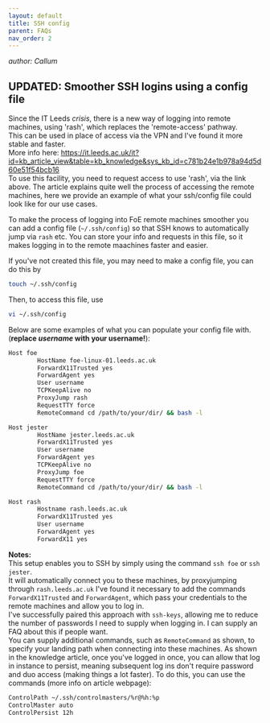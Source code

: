 ```yaml
---
layout: default
title: SSH config
parent: FAQs
nav_order: 2
---
```

_author: Callum_

## UPDATED: Smoother SSH logins using a config file

Since the IT Leeds _crisis_, there is a new way of logging into remote machines, using 'rash', which replaces the 'remote-access' pathway. \
This can be used in place of access via the VPN and I've found it more stable and faster. \
More info here: https://it.leeds.ac.uk/it?id=kb_article_view&table=kb_knowledge&sys_kb_id=c781b24e1b978a94d5d60e51f54bcb16 \
To use this facility, you need to request access to use 'rash', via the link above. The article explains quite well the process of accessing the remote machines, here we provide an example of what your ssh/config file could look like for our use cases. 

To make the process of logging into FoE remote machines smoother you can add a config file (`~/.ssh/config`) so that SSH knows to automatically jump via `rash` etc. You can store your info and requests in this file, so it makes logging in to the remote maachines faster and easier. 

If you've not created this file, you may need to make a config file, you can do this by 
```bash
touch ~/.ssh/config
```
Then, to access this file, use
```bash
vi ~/.ssh/config
```

Below are some examples of what you can populate your config file with. \
 (**replace _username_ with your username!**):
```bash
Host foe
        HostName foe-linux-01.leeds.ac.uk
        ForwardX11Trusted yes
        ForwardAgent yes
        User username
        TCPKeepAlive no
        ProxyJump rash
        RequestTTY force
        RemoteCommand cd /path/to/your/dir/ && bash -l 

Host jester
        HostName jester.leeds.ac.uk
        ForwardX11Trusted yes
        User username
        ForwardAgent yes
        TCPKeepAlive no
        ProxyJump foe
        RequestTTY force
        RemoteCommand cd /path/to/your/dir/ && bash -l

Host rash
        Hostname rash.leeds.ac.uk
        ForwardX11Trusted yes
        User username
        ForwardAgent yes
        ForwardX11 yes
```

**Notes:**\
This setup enables you to SSH by simply using the command `ssh foe` or `ssh jester`. \
It will automatically connect you to these machines, by proxyjumping through `rash.leeds.ac.uk` 
I've found it necessary to add the commands `ForwardX11Trusted` and `ForwardAgent`, which pass your credentials to the remote machines and allow you to log in. \
I've successfully paired this approach with `ssh-keys`, allowing me to reduce the number of passwords I need to supply when logging in. I can supply an FAQ about this if people want. \
You can supply additional commands, such as `RemoteCommand` as shown, to specify your landing path when connecting into these machines.
As shown in the knowledge article, once you've logged in once, you can allow that log in instance to persist, meaning subsequent log ins don't require password and duo access (making things a lot faster). To do this, you can use the commands (more info on article webpage):
```bash
ControlPath ~/.ssh/controlmasters/%r@%h:%p
ControlMaster auto
ControlPersist 12h
```


